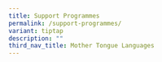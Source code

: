 ```yaml
---
title: Support Programmes
permalink: /support-programmes/
variant: tiptap
description: ""
third_nav_title: Mother Tongue Languages
---
```

